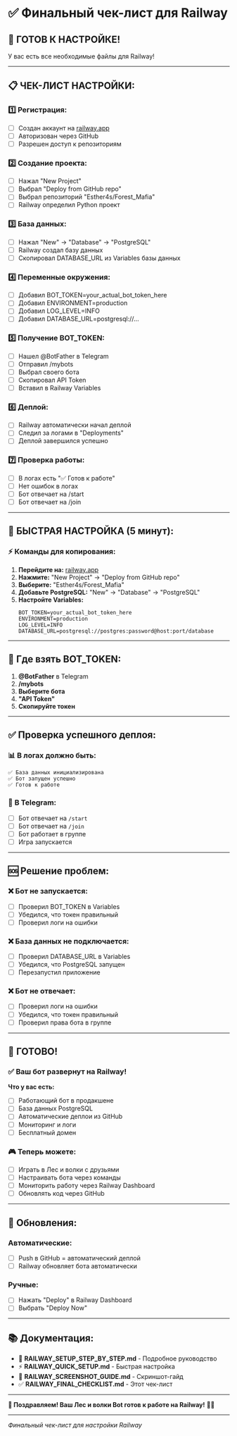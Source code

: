 # ✅ Финальный чек-лист для Railway

## 🎯 **ГОТОВ К НАСТРОЙКЕ!**

У вас есть все необходимые файлы для Railway!

---

## 📋 **ЧЕК-ЛИСТ НАСТРОЙКИ:**

### 1️⃣ **Регистрация:**
- [ ] Создан аккаунт на [railway.app](https://railway.app)
- [ ] Авторизован через GitHub
- [ ] Разрешен доступ к репозиториям

### 2️⃣ **Создание проекта:**
- [ ] Нажал "New Project"
- [ ] Выбрал "Deploy from GitHub repo"
- [ ] Выбрал репозиторий "Esther4s/Forest_Mafia"
- [ ] Railway определил Python проект

### 3️⃣ **База данных:**
- [ ] Нажал "New" → "Database" → "PostgreSQL"
- [ ] Railway создал базу данных
- [ ] Скопировал DATABASE_URL из Variables базы данных

### 4️⃣ **Переменные окружения:**
- [ ] Добавил BOT_TOKEN=your_actual_bot_token_here
- [ ] Добавил ENVIRONMENT=production
- [ ] Добавил LOG_LEVEL=INFO
- [ ] Добавил DATABASE_URL=postgresql://...

### 5️⃣ **Получение BOT_TOKEN:**
- [ ] Нашел @BotFather в Telegram
- [ ] Отправил /mybots
- [ ] Выбрал своего бота
- [ ] Скопировал API Token
- [ ] Вставил в Railway Variables

### 6️⃣ **Деплой:**
- [ ] Railway автоматически начал деплой
- [ ] Следил за логами в "Deployments"
- [ ] Деплой завершился успешно

### 7️⃣ **Проверка работы:**
- [ ] В логах есть "✅ Готов к работе"
- [ ] Нет ошибок в логах
- [ ] Бот отвечает на /start
- [ ] Бот отвечает на /join

---

## 🎯 **БЫСТРАЯ НАСТРОЙКА (5 минут):**

### ⚡ **Команды для копирования:**

1. **Перейдите на:** [railway.app](https://railway.app)
2. **Нажмите:** "New Project" → "Deploy from GitHub repo"
3. **Выберите:** "Esther4s/Forest_Mafia"
4. **Добавьте PostgreSQL:** "New" → "Database" → "PostgreSQL"
5. **Настройте Variables:**
   ```
   BOT_TOKEN=your_actual_bot_token_here
   ENVIRONMENT=production
   LOG_LEVEL=INFO
   DATABASE_URL=postgresql://postgres:password@host:port/database
   ```

---

## 🔧 **Где взять BOT_TOKEN:**

1. **@BotFather** в Telegram
2. **/mybots**
3. **Выберите бота**
4. **"API Token"**
5. **Скопируйте токен**

---

## ✅ **Проверка успешного деплоя:**

### 📊 **В логах должно быть:**
```
✅ База данных инициализирована
✅ Бот запущен успешно
✅ Готов к работе
```

### 🤖 **В Telegram:**
- [ ] Бот отвечает на `/start`
- [ ] Бот отвечает на `/join`
- [ ] Бот работает в группе
- [ ] Игра запускается

---

## 🆘 **Решение проблем:**

### ❌ **Бот не запускается:**
- [ ] Проверил BOT_TOKEN в Variables
- [ ] Убедился, что токен правильный
- [ ] Проверил логи на ошибки

### ❌ **База данных не подключается:**
- [ ] Проверил DATABASE_URL в Variables
- [ ] Убедился, что PostgreSQL запущен
- [ ] Перезапустил приложение

### ❌ **Бот не отвечает:**
- [ ] Проверил логи на ошибки
- [ ] Убедился, что токен правильный
- [ ] Проверил права бота в группе

---

## 🎉 **ГОТОВО!**

### ✅ **Ваш бот развернут на Railway!**

**Что у вас есть:**
- [ ] Работающий бот в продакшене
- [ ] База данных PostgreSQL
- [ ] Автоматические деплои из GitHub
- [ ] Мониторинг и логи
- [ ] Бесплатный домен

### 🎮 **Теперь можете:**
- [ ] Играть в Лес и волки с друзьями
- [ ] Настраивать бота через команды
- [ ] Мониторить работу через Railway Dashboard
- [ ] Обновлять код через GitHub

---

## 🔄 **Обновления:**

### Автоматические:
- [ ] Push в GitHub = автоматический деплой
- [ ] Railway обновляет бота автоматически

### Ручные:
- [ ] Нажать "Deploy" в Railway Dashboard
- [ ] Выбрать "Deploy Now"

---

## 📚 **Документация:**

- 📖 **RAILWAY_SETUP_STEP_BY_STEP.md** - Подробное руководство
- ⚡ **RAILWAY_QUICK_SETUP.md** - Быстрая настройка
- 📸 **RAILWAY_SCREENSHOT_GUIDE.md** - Скриншот-гайд
- ✅ **RAILWAY_FINAL_CHECKLIST.md** - Этот чек-лист

---

**🎉 Поздравляем! Ваш Лес и волки Bot готов к работе на Railway!** 🚂🌲

---
*Финальный чек-лист для настройки Railway*
